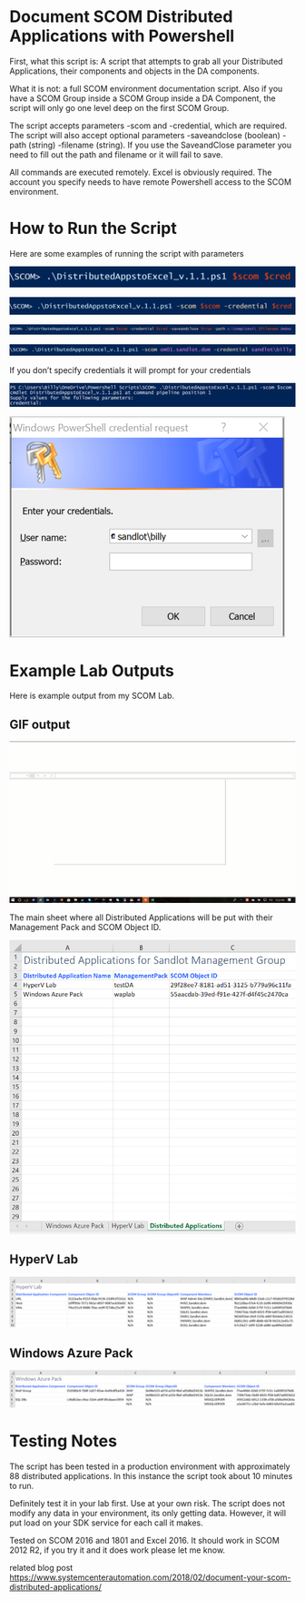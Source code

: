 
# Document SCOM Distributed Applications with Powershell

First, what this script is: A script that attempts to grab all your Distributed Applications, their components and objects in the DA components.

What it is not: a full SCOM environment documentation script.
Also if you have a SCOM Group inside a SCOM Group inside a DA Component, the script will only go one level deep on the first SCOM Group.

The script accepts parameters -scom and -credential, which are required.
The script will also accept optional parameters -saveandclose (boolean) -path (string) -filename (string). If you use the SaveandClose parameter you need to fill out the path and filename or it will fail to save.

All commands are executed remotely. Excel is obviously required. The account you specify needs to have remote Powershell access to the SCOM environment.

# How to Run the Script

Here are some examples of running the script with parameters

![run script command](2018-08-27-11-02-30.png)

![run script command](2018-08-27-11-01-49.png)

![fun script command](2018-08-27-10-58-18.png)

![run script command](2018-08-27-11-00-51.png)

If you don’t specify credentials it will prompt for your credentials

![specify credentials](2018-08-27-11-03-40.png)

![credentials](2018-08-27-11-04-09.png)

# Example Lab Outputs

Here is example output from my SCOM Lab.

## GIF output

![gif output](2018-02-19_22-24-33.gif)

The main sheet where all Distributed Applications will be put with their Management Pack and SCOM Object ID.

![excel example](2018-08-27-11-05-13.png)

## HyperV Lab

![excel output](2018-08-27-11-06-02.png)

## Windows Azure Pack

![excel output](2018-08-27-11-06-41.png)

# Testing Notes

The script has been tested in a production environment with approximately 88 distributed applications. In this instance the script took about 10 minutes to run.

Definitely test it in your lab first. Use at your own risk. The script does not modify any data in your environment, its only getting data. However, it will put load on your SDK service for each call it makes.

Tested on SCOM 2016 and 1801 and Excel 2016. It should work in SCOM 2012 R2, if you try it and it does work please let me know.

related blog post <https://www.systemcenterautomation.com/2018/02/document-your-scom-distributed-applications/>

